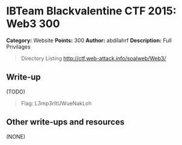 # IBTeam Blackvalentine CTF 2015: Web3 300

**Category:** Website
**Points:** 300
**Author:** abdilahrf
**Description:** Full Privilages

> Directory Listing http://ctf.web-attack.info/soalweb/Web3/

## Write-up

(TODO)

>Flag: L3mp3rItUWueNakLoh

## Other write-ups and resources

(NONE)
